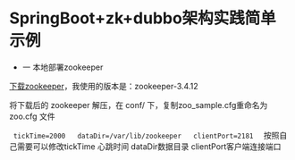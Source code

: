 # SpringBoot+zk+dubbo架构实践简单示例

* 一 本地部署zookeeper

[下载zookeeper](http://zookeeper.apache.org/)，我使用的版本是：zookeeper-3.4.12

将下载后的 zookeeper 解压，在 conf/ 下，复制zoo_sample.cfg重命名为 zoo.cfg 文件

` 
    tickTime=2000  
    dataDir=/var/lib/zookeeper  
    clientPort=2181  
` 
按照自己需要可以修改tickTime 心跳时间 dataDir数据目录 clientPort客户端连接端口
